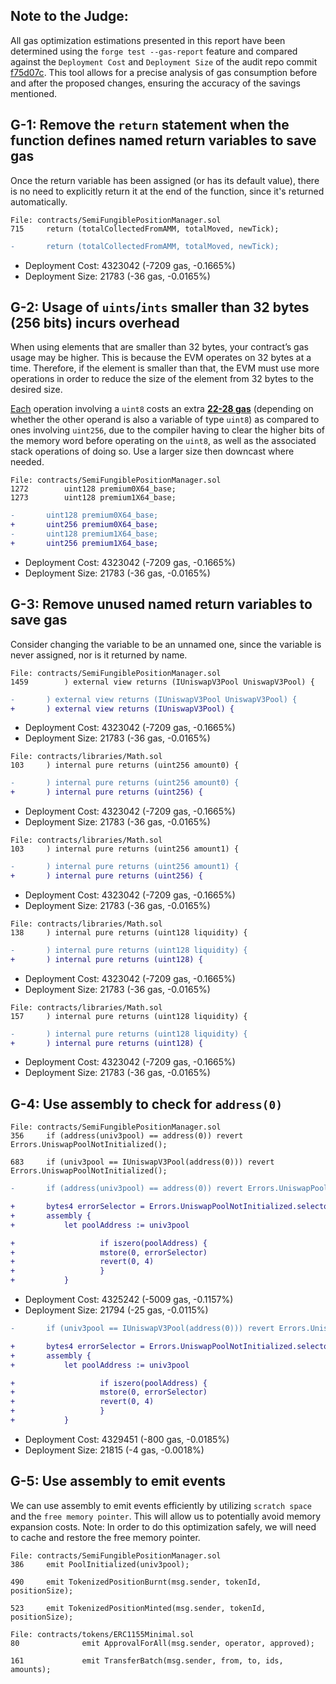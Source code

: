 ## Note to the Judge:

All gas optimization estimations presented in this report have been determined using the `forge test --gas-report` feature and compared against the `Deployment Cost` and `Deployment Size` of the audit repo commit [f75d07c](https://github.com/code-423n4/2023-11-panoptic).
This tool allows for a precise analysis of gas consumption before and after the proposed changes, ensuring the accuracy of the savings mentioned.

## G-1: Remove the  `return`  statement when the function defines named return variables to save gas

Once the return variable has been assigned (or has its default value), there is no need to explicitly return it at the end of the function, since it's returned automatically.

```solidity
File: contracts/SemiFungiblePositionManager.sol
715		return (totalCollectedFromAMM, totalMoved, newTick);
```

```diff
-		return (totalCollectedFromAMM, totalMoved, newTick);
```

- Deployment Cost: 4323042 (-7209 gas, -0.1665%)
- Deployment Size: 21783 (-36 gas, -0.0165%)

## G-2: Usage of  `uints`/`ints`  smaller than 32 bytes (256 bits) incurs overhead

When using elements that are smaller than 32 bytes, your contract’s gas usage may be higher. This is because the EVM operates on 32 bytes at a time. Therefore, if the element is smaller than that, the EVM must use more operations in order to reduce the size of the element from 32 bytes to the desired size.

[Each](https://docs.soliditylang.org/en/v0.8.11/internals/layout_in_storage.html) operation involving a `uint8` costs an extra [**22-28 gas**](https://gist.github.com/IllIllI000/9388d20c70f9a4632eb3ca7836f54977) (depending on whether the other operand is also a variable of type `uint8`) as compared to ones involving `uint256`, due to the compiler having to clear the higher bits of the memory word before operating on the `uint8`, as well as the associated stack operations of doing so. Use a larger size then downcast where needed.

```solidity
File: contracts/SemiFungiblePositionManager.sol
1272		uint128 premium0X64_base;
1273		uint128 premium1X64_base;
```

```diff
-		uint128 premium0X64_base;
+		uint256 premium0X64_base;
-		uint128 premium1X64_base;
+		uint256 premium1X64_base;
```

- Deployment Cost: 4323042 (-7209 gas, -0.1665%)
- Deployment Size: 21783 (-36 gas, -0.0165%)

## G-3: Remove unused named return variables to save gas
Consider changing the variable to be an unnamed one, since the variable is never assigned, nor is it returned by name.

```solidity
File: contracts/SemiFungiblePositionManager.sol
1459		) external view returns (IUniswapV3Pool UniswapV3Pool) {
```

```diff
-		) external view returns (IUniswapV3Pool UniswapV3Pool) {
+		) external view returns (IUniswapV3Pool) {
```

- Deployment Cost: 4323042 (-7209 gas, -0.1665%)
- Deployment Size: 21783 (-36 gas, -0.0165%)

```solidity
File: contracts/libraries/Math.sol
103		) internal pure returns (uint256 amount0) {
```

```diff
-		) internal pure returns (uint256 amount0) {
+		) internal pure returns (uint256) {
```

- Deployment Cost: 4323042 (-7209 gas, -0.1665%)
- Deployment Size: 21783 (-36 gas, -0.0165%)

```solidity
File: contracts/libraries/Math.sol
103		) internal pure returns (uint256 amount1) {
```

```diff
-		) internal pure returns (uint256 amount1) {
+		) internal pure returns (uint256) {
```

- Deployment Cost: 4323042 (-7209 gas, -0.1665%)
- Deployment Size: 21783 (-36 gas, -0.0165%)

```solidity
File: contracts/libraries/Math.sol
138		) internal pure returns (uint128 liquidity) {
```

```diff
-		) internal pure returns (uint128 liquidity) {
+		) internal pure returns (uint128) {
```

- Deployment Cost: 4323042 (-7209 gas, -0.1665%)
- Deployment Size: 21783 (-36 gas, -0.0165%)

```solidity
File: contracts/libraries/Math.sol
157		) internal pure returns (uint128 liquidity) {
```

```diff
-		) internal pure returns (uint128 liquidity) {
+		) internal pure returns (uint128) {
```

- Deployment Cost: 4323042 (-7209 gas, -0.1665%)
- Deployment Size: 21783 (-36 gas, -0.0165%)

## G-4: Use assembly to check for `address(0)`

```solidity
File: contracts/SemiFungiblePositionManager.sol
356		if (address(univ3pool) == address(0)) revert Errors.UniswapPoolNotInitialized();

683		if (univ3pool == IUniswapV3Pool(address(0))) revert Errors.UniswapPoolNotInitialized();
```
    
```diff
-		if (address(univ3pool) == address(0)) revert Errors.UniswapPoolNotInitialized();

+		bytes4 errorSelector = Errors.UniswapPoolNotInitialized.selector;
+		assembly {
+			let poolAddress := univ3pool

+           		if iszero(poolAddress) {
+               	mstore(0, errorSelector)
+               	revert(0, 4)
+           		}
+       	}
```

- Deployment Cost: 4325242 (-5009 gas, -0.1157%)
- Deployment Size: 21794 (-25 gas, -0.0115%)

```diff
-		if (univ3pool == IUniswapV3Pool(address(0))) revert Errors.UniswapPoolNotInitialized();

+		bytes4 errorSelector = Errors.UniswapPoolNotInitialized.selector;
+		assembly {
+			let poolAddress := univ3pool

+           		if iszero(poolAddress) {
+               	mstore(0, errorSelector)
+               	revert(0, 4)
+           		}
+       	}
```

- Deployment Cost: 4329451 (-800 gas, -0.0185%)
- Deployment Size: 21815 (-4 gas, -0.0018%)

## G-5: Use assembly to emit events

We can use assembly to emit events efficiently by utilizing `scratch space` and the `free memory pointer`. This will allow us to potentially avoid memory expansion costs. Note: In order to do this optimization safely, we will need to cache and restore the free memory pointer.

```solidity
File: contracts/SemiFungiblePositionManager.sol
386		emit PoolInitialized(univ3pool);

490		emit TokenizedPositionBurnt(msg.sender, tokenId, positionSize);

523		emit TokenizedPositionMinted(msg.sender, tokenId, positionSize);
```

```solidity
File: contracts/tokens/ERC1155Minimal.sol
80              emit ApprovalForAll(msg.sender, operator, approved);

161             emit TransferBatch(msg.sender, from, to, ids, amounts);
```